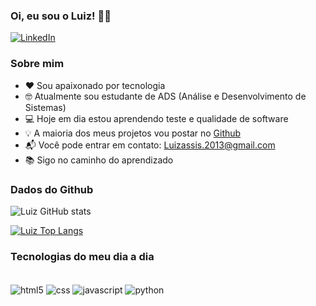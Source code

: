 ### Oi, eu sou o Luiz! 👋🏾

[![LinkedIn](https://img.shields.io/badge/LinkedIn-0077B5?style=for-the-badge&logo=linkedin&logoColor=white)](https://www.linkedin.com/in/luiz-assis-51b5a820b)

### Sobre mim

- ❤️ Sou apaixonado por tecnologia<br>
- 🤓 Atualmente sou estudante de ADS (Análise e Desenvolvimento de Sistemas)<br>
- 💻 Hoje em dia estou aprendendo teste e qualidade de software<br>
- 💡 A maioria dos meus projetos vou postar no <a href="https://github.com/>">Github</a>
- 📬 Você pode entrar em contato: Luizassis.2013@gmail.com<br>
- 📚 Sigo no caminho do aprendizado<br>

### Dados do Github

![Luiz GitHub stats](https://github-readme-stats.vercel.app/api?username=LuizAssis03&show_icons=true&theme=dracula)

[![Luiz Top Langs](https://github-readme-stats.vercel.app/api/top-langs/?username=LuizAssis03&layout=compact)](https://github.com/anuraghazra/github-readme-stats)

### Tecnologias do meu dia a dia

<div style="display: inline_block"><br/>
    <img align="center" alt="html5" src="https://img.shields.io/badge/HTML5-E34F26?style=for-the-badge&logo=html5&logoColor=white" />
     <img align="center" alt="css" src="https://img.shields.io/badge/CSS3-1572B6?style=for-the-badge&logo=css3&logoColor=white" />
     <img align="center" alt="javascript" src="https://img.shields.io/badge/JavaScript-F7DF1E?style=for-the-badge&logo=javascript&logoColor=black" />
     <img align="center" alt="python" src="https://img.shields.io/badge/Python-3776AB?style=for-the-badge&logo=python&logoColor=white" />
</div><br>

